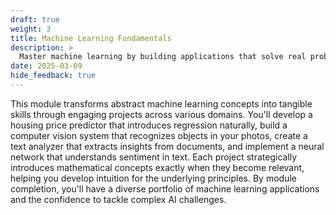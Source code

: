 ```yaml
---
draft: true
weight: 3
title: Machine Learning Fundamentals
description: >
  Master machine learning by building applications that solve real problems, from predicting housing prices to recognizing objects in images and understanding human language. Each project introduces precisely the mathematical concepts you need at the moment you need them, making complex ML theory accessible and immediately useful.
date: 2025-03-09
hide_feedback: true
---
```


This module transforms abstract machine learning concepts into tangible skills through engaging projects across various domains. You'll develop a housing price predictor that introduces regression naturally, build a computer vision system that recognizes objects in your photos, create a text analyzer that extracts insights from documents, and implement a neural network that understands sentiment in text. Each project strategically introduces mathematical concepts exactly when they become relevant, helping you develop intuition for the underlying principles. By module completion, you'll have a diverse portfolio of machine learning applications and the confidence to tackle complex AI challenges.

